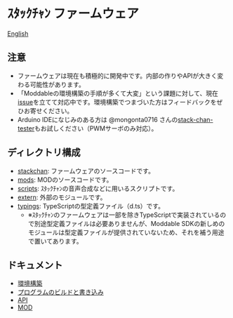 # ｽﾀｯｸﾁｬﾝ ファームウェア

[English](./README.md)

## 注意

* ファームウェアは現在も積極的に開発中です。内部の作りやAPIが大きく変わる可能性があります。
* 「Moddableの環境構築の手順が多くて大変」という課題に対して、現在[issue](https://github.com/meganetaaan/stack-chan/issues/65)を立てて対応中です。環境構築でつまづいた方はフィードバックをぜひお寄せください。
* Arduino IDEになじみのある方は @mongonta0716 さんの[stack-chan-tester](https://github.com/mongonta0716/stack-chan-tester)もお試しください（PWMサーボのみ対応）。

## ディレクトリ構成

- [stackchan](./stackchan/): ファームウェアのソースコードです。
- [mods](./mods/): MODのソースコードです。
- [scripts](./scripts/): ｽﾀｯｸﾁｬﾝの音声合成などに用いるスクリプトです。
- [extern](./extern/): 外部のモジュールです。
- [typings](./typings/): TypeScriptの型定義ファイル（d.ts）です。
    - ※ｽﾀｯｸﾁｬﾝのファームウェアは一部を除きTypeScriptで実装されているので別途型定義ファイルは必要ありませんが、Moddable SDKの新しめのモジュールは型定義ファイルが提供されていないため、それを補う用途で置いてあります。

## ドキュメント

- [環境構築](docs/getting-started_ja.md)
- [プログラムのビルドと書き込み](docs/flashing-firmware_ja.md)
- [API](docs/api_ja.md)
- [MOD](mods/README_ja.md)
